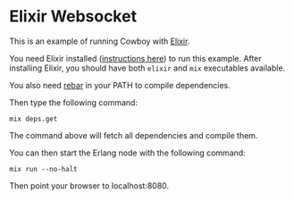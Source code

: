 Elixir Websocket
================

This is an example of running Cowboy with [Elixir](http://elixir-lang.org).

You need Elixir installed
([instructions here](http://elixir-lang.org/getting_started/1.html))
to run this example. After installing Elixir, you should have both
`elixir` and `mix` executables available.

You also need [rebar](https://github.com/rebar/rebar) in your PATH
to compile dependencies.

Then type the following command:

```
mix deps.get
```

The command above will fetch all dependencies and compile them.

You can then start the Erlang node with the following command:

```
mix run --no-halt
```

Then point your browser to localhost:8080.
